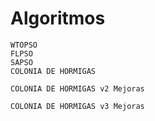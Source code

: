 # Algoritmos 
    WTOPSO
    FLPSO
    SAPSO
    COLONIA DE HORMIGAS
    
    COLONIA DE HORMIGAS v2 Mejoras
    
    COLONIA DE HORMIGAS v3 Mejoras 
